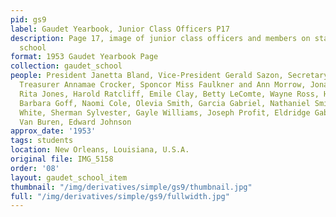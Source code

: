 ```yaml
---
pid: gs9
label: Gaudet Yearbook, Junior Class Officers P17
description: Page 17, image of junior class officers and members on stairs outside
  school
format: 1953 Gaudet Yearbook Page
collection: gaudet_school
people: President Janetta Bland, Vice-President Gerald Sazon, Secretary Sadie Nash,
  Treasurer Annamae Crocker, Sponcor Miss Faulkner and Ann Morrow, Jonathan George,
  Rita Jones, Harold Ratcliff, Emile Clay, Betty LeComte, Wayne Ross, Herbert Smith,
  Barbara Goff, Naomi Cole, Olevia Smith, Garcia Gabriel, Nathaniel Smith, Regina
  White, Sherman Sylvester, Gayle Williams, Joseph Profit, Eldridge Gabriel, Elvera
  Van Buren, Edward Johnson
approx_date: '1953'
tags: students
location: New Orleans, Louisiana, U.S.A.
original file: IMG_5158
order: '08'
layout: gaudet_school_item
thumbnail: "/img/derivatives/simple/gs9/thumbnail.jpg"
full: "/img/derivatives/simple/gs9/fullwidth.jpg"
---
```

